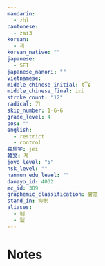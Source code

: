 ```yaml
---
mandarin:
  - zhì
cantonese:
  - zai3
korean:
  - 제
korean_native: ""
japanese:
  - SEI
japanese_nanori: ""
vietnamese:
middle_chinese_initial: t͡ɕ
middle_chinese_final: iᴇi
stroke_count: "12"
radical: 刀
skip_number: 1-6-6
grade_level: 4
pos: ""
english:
  - restrict
  - control
羅馬字: jei
韓文: 제
joyo_level: "5"
hsk_level: ""
hanmun_edu_level: ""
danayo_id: 4032
mc_id: 309
graphemic_classification: 會意
stand_in: 抑制
aliases:
  - 制
  - 製
---
```


# Notes
